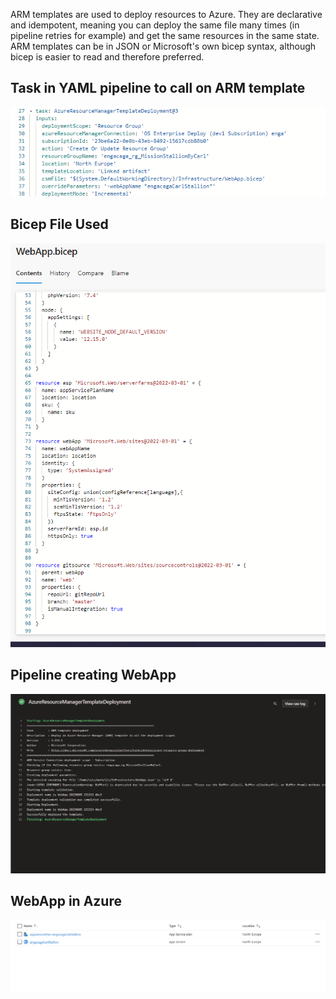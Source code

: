 ARM templates are used to deploy resources to Azure. They are declarative and idempotent, meaning you can deploy the same file many times (in pipeline retries for example) and get the same resources in the same state. ARM templates can be in JSON or Microsoft's own bicep syntax, although bicep is easier to read and therefore preferred.

## Task in YAML pipeline to call on ARM template

![WebApp task in YAML pipeline](./images/webapptask.png)

## Bicep File Used

![Bicep file used to deploy WebApp](./images/deployusingbicep.png)

## Pipeline creating WebApp

![Pipeline creating WebApp resource](./images/deploywebapp.png)

## WebApp in Azure

![WebApp in Azure](./images/webappproof.png)